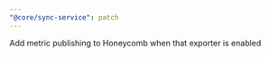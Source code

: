 ```yaml
---
"@core/sync-service": patch
---
```


Add metric publishing to Honeycomb when that exporter is enabled
